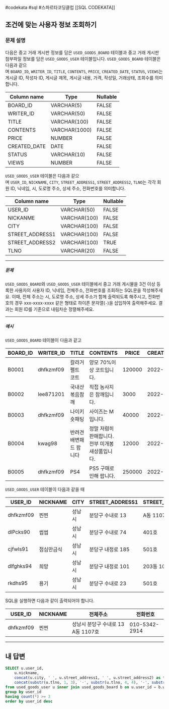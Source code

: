 #codekata #sql #스파르타코딩클럽 [[SQL CODEKATA]]

## 조건에 맞는 사용자 정보 조회하기

### 문제 설명
다음은 중고 거래 게시판 정보를 담은 `USED_GOODS_BOARD` 테이블과 중고 거래 게시판 첨부파일 정보를 담은 `USED_GOODS_USER` 테이블입니다. `USED_GOODS_BOARD` 테이블은 다음과 같으며 `BOARD_ID`, `WRITER_ID`, `TITLE`, `CONTENTS`, `PRICE`, `CREATED_DATE`, `STATUS`, `VIEWS`는 게시글 ID, 작성자 ID, 게시글 제목, 게시글 내용, 가격, 작성일, 거래상태, 조회수를 의미합니다.

|Column name|Type|Nullable|
|---|---|---|
|BOARD_ID|VARCHAR(5)|FALSE|
|WRITER_ID|VARCHAR(50)|FALSE|
|TITLE|VARCHAR(100)|FALSE|
|CONTENTS|VARCHAR(1000)|FALSE|
|PRICE|NUMBER|FALSE|
|CREATED_DATE|DATE|FALSE|
|STATUS|VARCHAR(10)|FALSE|
|VIEWS|NUMBER|FALSE|

`USED_GOODS_USER` 테이블은 다음과 같으며 `USER_ID`, `NICKNAME`, `CITY`, `STREET_ADDRESS1`, `STREET_ADDRESS2`, `TLNO`는 각각 회원 ID, 닉네임, 시, 도로명 주소, 상세 주소, 전화번호를 의미합니다.

|Column name|Type|Nullable|
|---|---|---|
|USER_ID|VARCHAR(50)|FALSE|
|NICKANME|VARCHAR(100)|FALSE|
|CITY|VARCHAR(100)|FALSE|
|STREET_ADDRESS1|VARCHAR(100)|FALSE|
|STREET_ADDRESS2|VARCHAR(100)|TRUE|
|TLNO|VARCHAR(20)|FALSE|

---
##### 문제
`USED_GOODS_BOARD`와 `USED_GOODS_USER` 테이블에서 중고 거래 게시물을 3건 이상 등록한 사용자의 사용자 ID, 닉네임, 전체주소, 전화번호를 조회하는 SQL문을 작성해주세요. 이때, 전체 주소는 시, 도로명 주소, 상세 주소가 함께 출력되도록 해주시고, 전화번호의 경우 xxx-xxxx-xxxx 같은 형태로 하이픈 문자열(`-`)을 삽입하여 출력해주세요. 결과는 회원 ID를 기준으로 내림차순 정렬해주세요.

---
##### 예시
`USED_GOODS_BOARD` 테이블이 다음과 같고

|BOARD_ID|WRITER_ID|TITLE|CONTENTS|PRICE|CREATED_DATE|STATUS|VIEWS|
|---|---|---|---|---|---|---|---|
|B0001|dhfkzmf09|칼라거펠트 코트|양모 70%이상 코트입니다.|120000|2022-10-14|DONE|104|
|B0002|lee871201|국내산 볶음참깨|직접 농사지은 참깨입니다.|3000|2022-10-02|DONE|121|
|B0003|dhfkzmf09|나이키 숏패팅|사이즈는 M입니다.|40000|2022-10-17|DONE|98|
|B0004|kwag98|반려견 배변패드 팝니다|정말 저렴히 판매합니다. 전부 미개봉 새상품입니다.|12000|2022-10-01|DONE|250|
|B0005|dhfkzmf09|PS4|PS5 구매로인해 팝니다.|250000|2022-11-03|DONE|111|

`USED_GOODS_USER` 테이블이 다음과 같을 때

|USER_ID|NICKNAME|CITY|STREET_ADDRESS1|STREET_ADDRESS2|TLNO|
|---|---|---|---|---|---|
|dhfkzmf09|찐찐|성남시|분당구 수내로 13|A동 1107호|01053422914|
|dlPcks90|썹썹|성남시|분당구 수내로 74|401호|01034573944|
|cjfwls91|점심만금식|성남시|분당구 내정로 185|501호|01036344964|
|dlfghks94|희망|성남시|분당구 내정로 101|203동 102호|01032634154|
|rkdhs95|용기|성남시|분당구 수내로 23|501호|01074564564|

SQL을 실행하면 다음과 같이 출력되어야 합니다.

|USER_ID|NICKNAME|전체주소|전화번호|
|---|---|---|---|
|dhfkzmf09|찐찐|성남시 분당구 수내로 13 A동 1107호|010-5342-2914|

---

## 내 답변

```sql
SELECT u.user_id,
    u.nickname,
    concat(u.city, ' ', u.street_address1, ' ', u.street_address2) as total_address,
    concat(substr(u.tlno, 1, 3), '-', substr(u.tlno, 4, 4), '-', substr(u.tlno, 8, 4)) as TLNO
from used_goods_user u inner join used_goods_board b on u.user_id = b.writer_id
group by user_id
having count(*) >= 3
order by user_id desc
```
